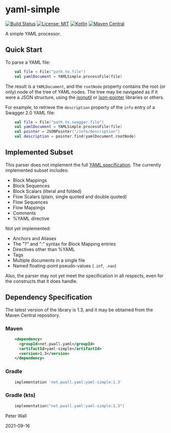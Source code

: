 # yaml-simple

[![Build Status](https://travis-ci.com/pwall567/yaml-simple.svg?branch=main)](https://travis-ci.com/github/pwall567/yaml-simple)
[![License: MIT](https://img.shields.io/badge/License-MIT-yellow.svg)](https://opensource.org/licenses/MIT)
[![Kotlin](https://img.shields.io/static/v1?label=Kotlin&message=v1.4.0&color=blue&logo=kotlin)](https://github.com/JetBrains/kotlin/releases/tag/v1.4.0)
[![Maven Central](https://img.shields.io/maven-central/v/net.pwall.yaml/yaml-simple?label=Maven%20Central)](https://search.maven.org/search?q=g:%22net.pwall.yaml%22%20AND%20a:%22yaml-simple%22)

A simple YAML processor.

## Quick Start

To parse a YAML file:
```kotlin
    val file = File("path.to.file")
    val yamlDocument = YAMLSimple.processFile(file)
```

The result is a `YAMLDocument`, and the `rootNode` property contains the root (or only) node of the tree of YAML nodes.
The tree may be navigated as if it were a JSON structure, using the [jsonutil](https://github.com/pwall567/jsonutil) or
[json-pointer](https://github.com/pwall567/json-pointer) libraries or others.

For example, to retrieve the `description` property of the `info` entry of a Swagger 2.0 YAML file:
```kotlin
    val file = File("path.to.swagger.file")
    val yamlDocument = YAMLSimple.processFile(file)
    val pointer = JSONPointer("/info/description")
    val description = pointer.find(yamlDocument.rootNode)
```

## Implemented Subset

This parser does not implement the full [YAML specification](https://yaml.org/spec/1.2/spec.html).
The currently implemented subset includes:

- Block Mappings
- Block Sequences
- Block Scalars (literal and folded)
- Flow Scalars (plain, single quoted and double quoted)
- Flow Sequences
- Flow Mappings
- Comments
- %YAML directive

Not yet implemented:

- Anchors and Aliases
- The "?" and ":" syntax for Block Mapping entries
- Directives other than %YAML
- Tags
- Multiple documents in a single file
- Named floating-point pseudo-values (`.inf`, `.nan`)

Also, the parser may not yet meet the specification in all respects, even for the constructs that it does handle.

## Dependency Specification

The latest version of the library is 1.3, and it may be obtained from the Maven Central repository.

### Maven
```xml
    <dependency>
      <groupId>net.pwall.yaml</groupId>
      <artifactId>yaml-simple</artifactId>
      <version>1.3</version>
    </dependency>
```
### Gradle
```groovy
    implementation 'net.pwall.yaml:yaml-simple:1.3'
```
### Gradle (kts)
```kotlin
    implementation("net.pwall.yaml:yaml-simple:1.3")
```

Peter Wall

2021-09-16
